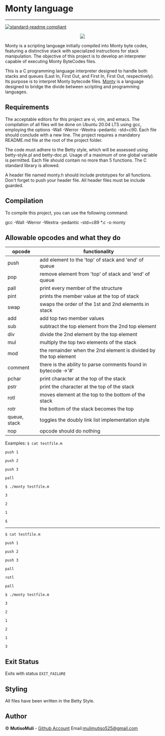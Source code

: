 # Monty language
___
[![standard-readme compliant](https://img.shields.io/badge/readme%20style-standard-brightgreen.svg?style=flat-square)](https://github.com/Innocentsax/standard-readme)

<p align="center">
<img src="https://payload148.cargocollective.com/1/11/353777/5270131/Dogs.jpg">
</p>

Monty is a scripting language initially compiled into Monty byte codes, featuring a distinctive stack with specialized instructions for stack manipulation. The objective of this project is to develop an interpreter capable of executing Monty ByteCodes files.

This is a C programming language interpreter designed to handle both stacks and queues (Last In, First Out, and First In, First Out, respectively). Its purpose is to interpret Monty bytecode files. [Monty](http://montyscoconut.github.io/) is a language designed to bridge the divide between scripting and programming languages.

## Requirements

The acceptable editors for this project are vi, vim, and emacs. The compilation of all files will be done on Ubuntu 20.04 LTS using gcc, employing the options -Wall -Werror -Wextra -pedantic -std=c90. Each file should conclude with a new line. The project requires a mandatory README.md file at the root of the project folder.

The code must adhere to the Betty style, which will be assessed using betty-style.pl and betty-doc.pl. Usage of a maximum of one global variable is permitted. Each file should contain no more than 5 functions. The C standard library is allowed.

A header file named monty.h should include prototypes for all functions. Don't forget to push your header file. All header files must be include guarded.

## Compilation

To compile this project, you can use the following command:

gcc -Wall -Werror -Wextra -pedantic -std=c89 *.c -o monty

## Allowable opcodes and what they do


|opcode  |  functionality|
| --- | --- |
| push | add element to the 'top' of stack and 'end' of queue  |
| pop  | remove element from 'top' of stack and 'end' of queue |
|pall  |print every member of the structure|
| pint | prints the member value at the top of stack |
| swap | swaps the order  of the 1st and 2nd elements in stack |
| add | add top two member values |
| sub | subtract the top element from the 2nd top element |
| div | divide the 2nd element by the top element |
| mul | multiply the top two elements of the stack |
| mod | the remainder when the 2nd element is divided by the top element |
| comment | there is the ability to parse comments found in bytecode ->'#'|
| pchar | print character at the top of the stack |
| pstr | print the character at the top of the stack|
| rotl | moves element at the top to the bottom of the stack |
| rotr | the bottom of the stack becomes the top |
| queue, stack | toggles the doubly link list implementation style |
| nop | opcode should do nothing |




Examples:
`$ cat testfile.m`

`push 1`

`push 2`

`push 3`

`pall`

`$ ./monty testfile.m`

`3`

`2`

`1`

`$`

---

`$ cat testfile.m`

`push 1`

`push 2`

`push 3`

`pall`

`rotl`

`pall`

`$ ./monty testfile.m`

`3`

`2`

`1`

`2`

`1`

`3`

## Exit Status
Exits with status `EXIT_FAILURE`

## Styling
All files have been written in the Betty Style.

## Author
© **MutisoMuli** - [Github Account](https://github.com/MutisoMuli) Email:[mulimutiso525@gmail.com](mailto:mulimutiso525@gmail.com)
